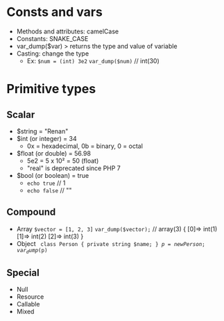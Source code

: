 # Consts and vars
- Methods and attributes: camelCase
- Constants: SNAKE_CASE
- var_dump($var) > returns the type and value of variable
- Casting: change the type
  - Ex: 
  `$num = (int) 3e2`
  `var_dump($num)` // int(30)

# Primitive types
## Scalar
- $string = "Renan"
- $int (or integer) = 34
  - 0x = hexadecimal, 0b = binary, 0 = octal
- $float (or double) = 56.98
  - 5e2 = 5 x 10² = 50 (float)
  - "real" is deprecated since PHP 7
- $bool (or boolean) = true
  - `echo true` // 1
  - `echo false` // ""

## Compound
- Array
  `$vector = [1, 2, 3]`
  `var_dump($vector);` // array(3) { [0]=> int(1) [1]=> int(2) [2]=> int(3) }
- Object
  <code>
  class Person {
      private string $name;
    }
    $p = new Person;
    var_dump($p)
  </code>

## Special
- Null
- Resource
- Callable
- Mixed